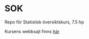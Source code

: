 # SOK
Repo för Statistisk översiktskurs, 7.5 hp

Kursens webbsajt finns [här](https://statisticssu.github.io/SOK/)
